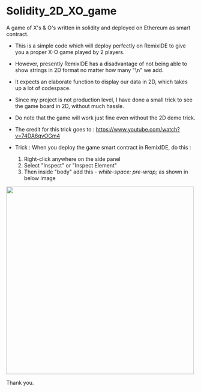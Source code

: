 # Solidity_2D_XO_game
A game of X's &amp; O's written in solidity and deployed on Ethereum as smart contract.

- This is a simple code which will deploy perfectly on RemixIDE to give you a proper X-O game played by 2 players. 
- However, presently RemixIDE has a disadvantage of not being able to show strings in 2D format no matter how many "\n" we add. 
- It expects an elaborate function to display our data in 2D, which takes up a lot of codespace.
- Since my project is not production level, I have done a small trick to see the game board in 2D, without much hassle. 
- Do note that the game will work just fine even without the 2D demo trick.
- The credit for this trick goes to : https://www.youtube.com/watch?v=74DA6qvOGm4

- Trick : When you deploy the game smart contract in RemixIDE, do this :
  1. Right-click anywhere on the side panel
  2. Select "Inspect" or "Inspect Element"
  3. Then inside "body" add this - *white-space: pre-wrap;* as shown in below image
  
<img src=https://user-images.githubusercontent.com/125461903/224540944-fe300e85-0445-43d8-8dd0-1d8d5e81d5bc.png width="500">


Thank you.
  
